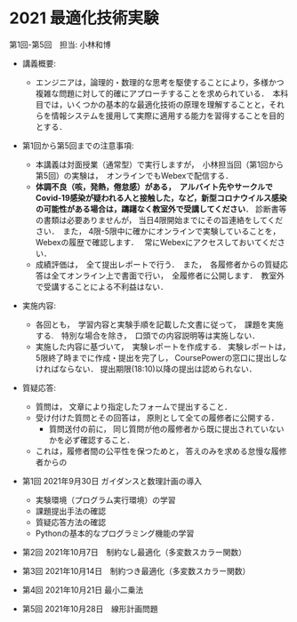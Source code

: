 # 2021 最適化技術実験

第1回-第5回　担当: 小林和博

- 講義概要: 
  - エンジニアは，論理的・数理的な思考を駆使することにより，多様かつ複雑な問題に対して的確にアプローチすることを求められている．　本科目では，いくつかの基本的な最適化技術の原理を理解することと，それらを情報システムを援用して実際に適用する能力を習得することを目的とする．

- 第1回から第5回までの注意事項:
  - 本講義は対面授業（通常型）で実行しますが，　小林担当回（第1回から第5回）の実験は，　オンラインでもWebexで配信する．
  - **体調不良（咳，発熱，倦怠感）がある，　アルバイト先やサークルでCovid-19感染が疑われる人と接触した，など，新型コロナウイルス感染の可能性がある場合は，躊躇なく教室外で受講してください**． 診断書等の書類は必要ありませんが， 当日4限開始までにその旨連絡をしてください．　また， 4限-5限中に確かにオンラインで実験していることを， Webexの履歴で確認します．　 常にWebexにアクセスしておいてください． 
  - 成績評価は，　全て提出レポートで行う．　また，　各履修者からの質疑応答は全てオンライン上で書面で行い，　全履修者に公開します．　教室外で受講することによる不利益はない．

- 実施内容: 
  - 各回とも，　学習内容と実験手順を記載した文書に従って，　課題を実施する.　特別な場合を除き，　口頭での内容説明等は実施しない．
  - 実施した内容に基づいて，　実験レポートを作成する． 実験レポートは，　5限終了時までに作成・提出を完了し， CoursePowerの窓口に提出しなければならない． 提出期限(18:10)以降の提出は認められない．　

- 質疑応答: 
  - 質問は， 文章により指定したフォームで提出すること．　
  - 受け付けた質問とその回答は， 原則として全ての履修者に公開する．
    - 質問送付の前に， 同じ質問が他の履修者から既に提出されていないかを必ず確認すること．
  - これは，履修者間の公平性を保つためと， 答えのみを求める怠慢な履修者からの

- 第1回 2021年9月30日  ガイダンスと数理計画の導入
  - 実験環境（プログラム実行環境）の学習
  - 課題提出手法の確認
  - 質疑応答方法の確認
  - Pythonの基本的なプログラミング機能の学習

- 第2回 2021年10月7日　制約なし最適化（多変数スカラー関数）

- 第3回 2021年10月14日　制約つき最適化（多変数スカラー関数）

- 第4回 2021年10月21日 最小二乗法

- 第5回 2021年10月28日　線形計画問題

